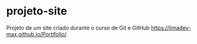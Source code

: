 # projeto-site
 Projeto de um site criado durante o curso de Git e GitHub
https://limadev-max.github.io/Portifolio/
